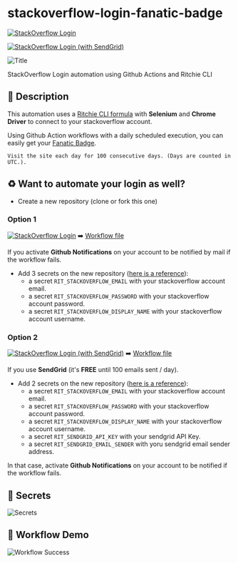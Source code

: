 # stackoverflow-login-fanatic-badge

[![StackOverflow Login](https://github.com/GuillaumeFalourd/stackoverflow-login-fanatic-badge/actions/workflows/1-stackoverflow-login.yml/badge.svg)](https://github.com/GuillaumeFalourd/stackoverflow-login-fanatic-badge/actions/workflows/1-stackoverflow-login.yml)

[![StackOverflow Login (with SendGrid)](https://github.com/GuillaumeFalourd/stackoverflow-login-fanatic-badge/actions/workflows/2-stackoverflow-login.yml/badge.svg)](https://github.com/GuillaumeFalourd/stackoverflow-login-fanatic-badge/actions/workflows/2-stackoverflow-login.yml)

![Title](https://user-images.githubusercontent.com/22433243/113904008-f757ef80-97a7-11eb-8fff-a395168a2198.png)

StackOverflow Login automation using Github Actions and Ritchie CLI

## 📝 Description

This automation uses a [Ritchie CLI formula](https://github.com/GuillaumeFalourd/formulas-python/tree/master/stackoverflow/login) with **Selenium** and **Chrome Driver** to connect to your stackoverflow account.

Using Github Action workflows with a daily scheduled execution, you can easily get your [Fanatic Badge](https://stackoverflow.com/help/badges/83/fanatic).

```Visit the site each day for 100 consecutive days. (Days are counted in UTC.).```

## ♻️ Want to automate your login as well?

- Create a new repository (clone or fork this one)

### Option 1

[![StackOverflow Login](https://github.com/GuillaumeFalourd/stackoverflow-login-fanatic-badge/actions/workflows/1-stackoverflow-login.yml/badge.svg)](https://github.com/GuillaumeFalourd/stackoverflow-login-fanatic-badge/actions/workflows/1-stackoverflow-login.yml)
➡️ [Workflow file](https://github.com/GuillaumeFalourd/stackoverflow-login-fanatic-badge/blob/main/.github/workflows/1-stackoverflow-login.yml)

If you activate **Github Notifications** on your account to be notified by mail if the workflow fails.

- Add 3 secrets on the new repository ([here is a reference](https://docs.github.com/en/actions/reference/encrypted-secrets)):
  - a secret `RIT_STACKOVERFLOW_EMAIL` with your stackoverflow account email.
  - a secret `RIT_STACKOVERFLOW_PASSWORD` with your stackoverflow account password.
  - a secret `RIT_STACKOVERFLOW_DISPLAY_NAME`  with your stackoverflow account username.

### Option 2

[![StackOverflow Login (with SendGrid)](https://github.com/GuillaumeFalourd/stackoverflow-login-fanatic-badge/actions/workflows/2-stackoverflow-login.yml/badge.svg)](https://github.com/GuillaumeFalourd/stackoverflow-login-fanatic-badge/actions/workflows/2-stackoverflow-login.yml)
➡️ [Workflow file](https://github.com/GuillaumeFalourd/stackoverflow-login-fanatic-badge/blob/main/.github/workflows/2-stackoverflow-login.yml)

If you use **SendGrid** (it's **FREE** until 100 emails sent / day).

- Add 2 secrets on the new repository ([here is a reference](https://docs.github.com/en/actions/reference/encrypted-secrets)):
  - a secret `RIT_STACKOVERFLOW_EMAIL` with your stackoverflow account email.
  - a secret `RIT_STACKOVERFLOW_PASSWORD` with your stackoverflow account password.
  - a secret `RIT_STACKOVERFLOW_DISPLAY_NAME`  with your stackoverflow account username.
  - a secret `RIT_SENDGRID_API_KEY` with your sendgrid API Key.
  - a secret `RIT_SENDGRID_EMAIL_SENDER` with yoru sendgrid email sender address.

In that case, activate **Github Notifications** on your account to be notified if the workflow fails.

## 🔐 Secrets

![Secrets](https://user-images.githubusercontent.com/22433243/113908102-8cf57e00-97ac-11eb-9c94-98ec0a7a2652.png)

## 🔁 Workflow Demo

![Workflow Success](https://user-images.githubusercontent.com/22433243/113888519-cde39780-9798-11eb-89bf-9a7518470242.png)
